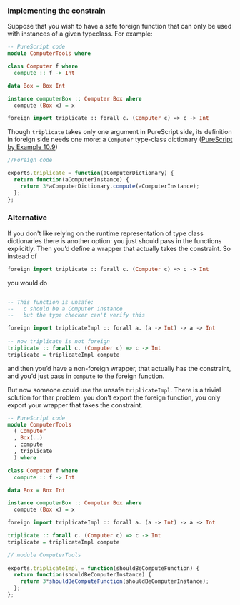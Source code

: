 ### Implementing the constrain

Suppose that you wish to have a safe foreign function that can only be used with instances of a given typeclass. For example:

```purescript
-- PureScript code
module ComputerTools where

class Computer f where
  compute :: f -> Int

data Box = Box Int

instance computerBox :: Computer Box where
  compute (Box x) = x

foreign import triplicate :: forall c. (Computer c) => c -> Int
```

Though `triplicate` takes only one argument in PureScript side, its definition in foreign side needs one more: a `Computer` type-class dictionary ([PureScript by Example 10.9](https://leanpub.com/purescript/read#leanpub-auto-representing-constrained-types))

```js
//Foreign code

exports.triplicate = function(aComputerDictionary) {
  return function(aComputerInstance) {
    return 3*aComputerDictionary.compute(aComputerInstance);
  };
};
```
### Alternative

If you don't like relying on the runtime representation of type class dictionaries there is another option: you just should pass in the functions explicitly. Then you’d define a wrapper that actually takes the constraint. 
So instead of 

```purescript
foreign import triplicate :: forall c. (Computer c) => c -> Int
```

you would do

```purescript

-- This function is unsafe:
--   c should be a Computer instance
--   but the type checker can't verify this

foreign import triplicateImpl :: forall a. (a -> Int) -> a -> Int   
                                                                    
-- now triplicate is not foreign
triplicate :: forall c. (Computer c) => c -> Int
triplicate = triplicateImpl compute
```

and then you’d have a non-foreign wrapper, that actually has the constraint, and you’d just pass in `compute` to the foreign function. 

But now someone could use the unsafe `triplicateImpl`. There is a trivial solution for thar problem: you don’t export the foreign function,  you only export your wrapper that takes the constraint.

```purescript
-- PureScript code
module ComputerTools
  ( Computer
  , Box(..)
  , compute
  , triplicate
  ) where

class Computer f where
  compute :: f -> Int

data Box = Box Int

instance computerBox :: Computer Box where
  compute (Box x) = x

foreign import triplicateImpl :: forall a. (a -> Int) -> a -> Int

triplicate :: forall c. (Computer c) => c -> Int
triplicate = triplicateImpl compute
```

```js
// module ComputerTools 
 
exports.triplicateImpl = function(shouldBeComputeFunction) { 
  return function(shouldBeComputerInstance) { 
    return 3*shouldBeComputeFunction(shouldBeComputerInstance); 
  }; 
}; 

```
